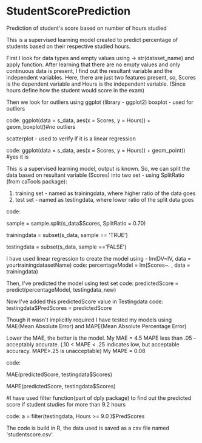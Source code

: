 # StudentScorePrediction
Prediction of student's score based on number of hours studied

This is a supervised learning model created to predict percentage of students based on their respective studied hours.

First I look for data types and empty values using -> str(dataset_name) and apply function.
After learning that there are no empty values and only continuous data is present, I find out the resultant variable and the independent variables.
Here, there are just two features present, so, Scores is the dependent variable and Hours is the independent variable.
(Since hours define how the student would score in the exam)

Then we look for outliers using ggplot (library - ggplot2)
boxplot - used for outliers 

code: ggplot(data = s_data, aes(x = Scores, y = Hours)) + geom_boxplot()#no outliers

scatterplot - used to verify if it is a linear regression

code: ggplot(data = s_data, aes(x = Scores, y = Hours)) + geom_point() #yes it is

This is a supervised learning model, output is known. 
So, we can split the data based on resultant variable (Scores) into two set - using SplitRatio (from caTools package):
1. training set - named as trainingdata, where higher ratio of the data goes
2. test set - named as testingdata, where lower ratio of the split data goes

code: 

sample = sample.split(s_data$Scores, SplitRatio = 0.70)

trainingdata = subset(s_data, sample == 'TRUE')

testingdata = subset(s_data, sample =='FALSE')

I have used linear regression to create the model using - lm(DV~IV, data = yourtrainingdatasetName)
code: percentageModel = lm(Scores~. , data = trainingdata)

Then, I've predicted the model using test set
code: predictedScore = predict(percentageModel, testingdata_new)

Now I've added this predictedScore value in Testingdata
code: testingdata$PredScores = predictedScore

Though it wasn't implicitly required I have tested my models using MAE(Mean Absolute Error) and MAPE(Mean Absolute Percentage Error)

Lower the MAE, the better is the model. My MAE = 4.5
MAPE less than .05 - acceptably accurate.  (.10 < MAPE < .25 indicates low, but acceptable accuracy. MAPE>.25 is unacceptable) My MAPE = 0.08

code: 

MAE(predictedScore, testingdata$Scores) 

MAPE(predictedScore, testingdata$Scores)

#I have used filter function(part of dply package) to find out the predicted score if student studies for more than 9.2 hours

code: a = filter(testingdata, Hours >= 9.0 )$PredScores


The code is build in R, the data used is saved as a csv file named 'studentscore.csv'.


